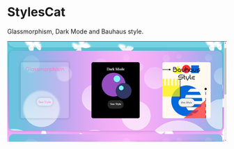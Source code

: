 # StylesCat
Glassmorphism, Dark Mode and Bauhaus style.

![alt text](https://github.com/GArticuno/StylesCat/blob/main/Stylecat.png?raw=true)
